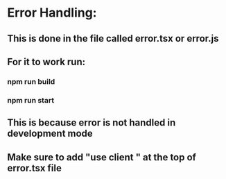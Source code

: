 # Error Handling:
## This is done in  the file called error.tsx or error.js
## For it to work run:
### npm run build
### npm run start
## This is because error is not handled in development mode
## Make sure to add "use client " at the top of error.tsx file